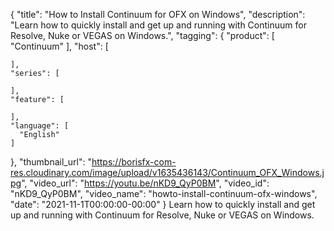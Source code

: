 {
  "title": "How to Install Continuum for OFX on Windows",
  "description": "Learn how to quickly install and get up and running with Continuum for Resolve, Nuke or VEGAS on Windows.",
  "tagging": {
    "product": [
      "Continuum"
    ],
    "host": [

    ],
    "series": [

    ],
    "feature": [

    ],
    "language": [
      "English"
    ]
  },
  "thumbnail_url": "https://borisfx-com-res.cloudinary.com/image/upload/v1635436143/Continuum_OFX_Windows.jpg",
  "video_url": "https://youtu.be/nKD9_QyP0BM",
  "video_id": "nKD9_QyP0BM",
  "video_name": "howto-install-continuum-ofx-windows",
  "date": "2021-11-1T00:00:00-00:00"
}
Learn how to quickly install and get up and running with Continuum for Resolve, Nuke or VEGAS on Windows.
